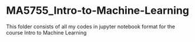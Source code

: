 # MA5755_Intro-to-Machine-Learning

This folder consists of all my codes in jupyter notebook format for the course Intro to Machine Learning
